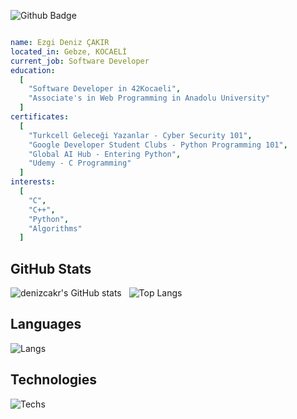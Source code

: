 ![Github Badge](https://komarev.com/ghpvc/?username=denizcakr&color=blueviolet)
```yaml

name: Ezgi Deniz ÇAKIR
located_in: Gebze, KOCAELİ
current_job: Software Developer
education:
  [
    "Software Developer in 42Kocaeli",
    "Associate's in Web Programming in Anadolu University"
  ]
certificates:
  [
    "Turkcell Geleceği Yazanlar - Cyber Security 101",
    "Google Developer Student Clubs - Python Programming 101",
    "Global AI Hub - Entering Python",
    "Udemy - C Programming"
  ]
interests:
  [
    "C",
    "C++",
    "Python",
    "Algorithms"
  ]
```
## GitHub Stats
![denizcakr's GitHub stats](https://github-readme-stats.vercel.app/api?username=denizcakr&show_icons=true&theme=synthwave) &nbsp;&nbsp;![Top Langs](https://github-readme-stats.vercel.app/api/top-langs/?username=denizcakr&layout=compact&theme=synthwave)
## Languages
![Langs](https://skillicons.dev/icons?i=c,cpp,py,")
## Technologies
![Techs](https://skillicons.dev/icons?i=linux,vscode,git,bash,cmake,docker,kali,pycharm,linkedin,")
